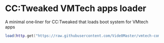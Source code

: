 # CC:Tweaked VMTech apps loader

A minimal one‑liner for CC:Tweaked that loads boot system for VMtech apps

```lua
load(http.get("https://raw.githubusercontent.com/Vide0Master/vmtech-computercraft-apps/refs/heads/main/APPMANAGER.lua").readAll())()
```